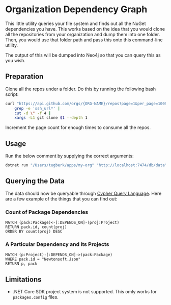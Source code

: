 # Organization Dependency Graph

This little utility queries your file system and finds out all the NuGet dependencies you have. This works based on the idea that you would clone all the repositories from your organization and dump them into one folder. Then, you would use that folder path and pass this onto this command-line utility.

The output of this will be dumped into Neo4j so that you can query this as you wish.

## Preparation

Clone all the repos under a folder. Do this by running the following bash script:

```bash
curl "https://api.github.com/orgs/{ORG-NAME}/repos?page=1&per_page=100&type=private&access_token={ACCESS-TOKEN-HERE}" | 
    grep -e 'ssh_url*' | 
    cut -d \" -f 4 | 
    xargs -L1 git clone $1 --depth 1
```

Increment the page count for enough times to consume all the repos.

## Usage

Run the below comment by supplying the correct arguments:

```bash
dotnet run "/Users/tugberk/apps/my-org" "http://localhost:7474/db/data" "neo4j" "neo4j"
```

## Querying the Data

The data should now be queryable through [Cypher Query Language](https://neo4j.com/developer/cypher-query-language/). Here are a few example of the things that you can find out:

### Count of Package Dependencies

```cypher
MATCH (pack:Package)<-[:DEPENDS_ON]-(proj:Project)
RETURN pack.id, count(proj)
ORDER BY count(proj) DESC
```

### A Particular Dependency and Its Projects

```cypher
MATCH (p:Project)-[:DEPENDS_ON]->(pack:Package)
WHERE pack.id = "Newtonsoft.Json"
RETURN p, pack
```

## Limitations

 - .NET Core SDK project system is not supported. This omly works for `packages.config` files.